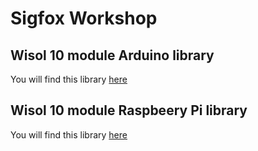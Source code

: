 # Sigfox Workshop

## Wisol 10 module Arduino library
You will find this library [here](https://github.com/adrien3d/IO_WSSFM10-Arduino)

## Wisol 10 module Raspbeery Pi library
You will find this library [here](https://github.com/adrien3d/IO_WSSFM10-RPi)
